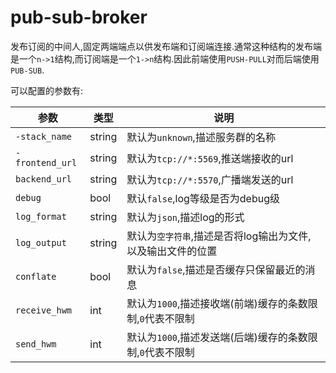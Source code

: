 # pub-sub-broker

发布订阅的中间人,固定两端端点以供发布端和订阅端连接.通常这种结构的发布端是一个`n->1`结构,而订阅端是一个`1->n`结构.因此前端使用`PUSH-PULL`对而后端使用`PUB-SUB`.

可以配置的参数有:

参数|类型|说明
---|---|---
`-stack_name`|string|默认为`unknown`,描述服务群的名称
`-frontend_url`|string|默认为`tcp://*:5569`,推送端接收的url
`backend_url`|string|默认为`tcp://*:5570`,广播端发送的url
`debug`|bool|默认`false`,log等级是否为debug级
`log_format`|string|默认为`json`,描述log的形式
`log_output`|string|默认为`空字符串`,描述是否将log输出为文件,以及输出文件的位置
`conflate`|bool|默认为`false`,描述是否缓存只保留最近的消息
`receive_hwm`|int|默认为`1000`,描述接收端(前端)缓存的条数限制,`0`代表不限制
`send_hwm`|int|默认为`1000`,描述发送端(后端)缓存的条数限制,`0`代表不限制
